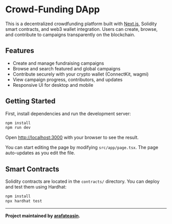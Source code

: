 # Crowd-Funding DApp

This is a decentralized crowdfunding platform built with [Next.js](https://nextjs.org), Solidity smart contracts, and web3 wallet integration. Users can create, browse, and contribute to campaigns transparently on the blockchain.

## Features

- Create and manage fundraising campaigns
- Browse and search featured and global campaigns
- Contribute securely with your crypto wallet (ConnectKit, wagmi)
- View campaign progress, contributors, and updates
- Responsive UI for desktop and mobile

## Getting Started

First, install dependencies and run the development server:

```bash
npm install
npm run dev
```

Open [http://localhost:3000](http://localhost:3000) with your browser to see the result.

You can start editing the page by modifying `src/app/page.tsx`. The page auto-updates as you edit the file.

## Smart Contracts

Solidity contracts are located in the `contracts/` directory. You can deploy and test them using Hardhat:

```bash
npm install
npx hardhat test
```

---

**Project maintained by [arafateasin](https://github.com/arafateasin).**
